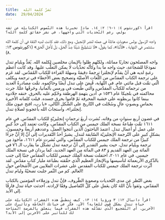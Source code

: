 ```yaml
---
title:  نَشرُ كلمة الله
date:  29/04/2024
---
```


`اقرأ ١كورنثوس ٤: ١-٦؛ ٢: ١٤. ماذا تخبرنا هذه النّصوص الكتابيّة عن ثقة بولس، رغم التّحديات الّتي واجهها، في نشر حقائق كلمةِ الله؟`

واجه الرّسول بولس صعوباتٍ هائلةً في عمله لنشر الإنجيل. ومع ذلك، فقد كانت لديه الثقة في أن كلمة الله ستنتصر في النهاية ، «لأَنَّنَا»، كما يقولُ، «لَا نَسْتَطِيعُ شَيْئًا ضِدَّ ٱلْحَقِّ، بَلْ لِأَجْلِ ٱلْحَقِ» (١كورنثوس ١٣: ٨).

واجه المصلحون تجاربًا مماثلة، ولكنّهم ظلوا بالإيمان مخلصين لكلمة الله. يُعَدُّ ويليام تندل نموذجًا للشجاعة، حيث واجه ما بدا وكأنَّه تحدِّيات لا يمكن التغلُّب عليها. وقد كانت أعظم رغبةٍ لديه هي أنْ يقدِّم  لإنجلترا ترجمةً دقيقةً وسهلةَ القراءة للكتاب المُقدّس. لقد عَزم على ترجمة الكتاب المقدّس من اللّغات الأصليّة وتصحيح بعض الأخطاء في ترجمة ويكلف الّتي تمَّت قبل مائتي عامٍ. في النّهاية، قُبِضَ على تندل أيضًا وحاكموه. تمَّت مصادرةُ العديد من ترجماته للكتاب المقدّس، والتي طُبعت في ورمس بألمانيا، وحَرقُها علنًا. جرت محاكمته في بلجيكا عام ١٥٣٦ م. أُدين بتهمةِ الهرطقة وحُكِم عليه بالحرق. خنقه جلادوه بينما كانوا يربطونه على خشبة المحرقة ثمّ قاموا بحرق جسده. قيلت كلماته الأخيرة بحماسٍ وبصوتٍ عالٍ وسُجّلت في التّاريخ على الشّكل التّالي، «يا رب، افتح عيون ملك إنجلترا»، واستجابَ الله بأعجوبةٍ لصلاةِ تندل.

في غضون أربع سنواتٍ من وفاته، نُشرت أربعُ ترجماتٍ إنجليزيّةٍ للكتاب المقدّس. في عام ١٦١١ تمَّت طباعةُ نسخة الملك جيمس من الكتاب المقدّس، وكانت تعتمد إلى حدٍّ كبيرٍ على عمل أو أعمال تندل. اعتمدَ الباحثونَ الّذين أنتجوا العملَ، وعددهم أربعةٌ وخمسونَ، بشكلٍ كبيرٍ على التّرجمة الإنجليزيّة السّابقة لتندل. يشيرُ أحدُ التّقديرات إلى أنَّ  إلا أنَّ جزءًا كبيرًا من ترجمة الملك جيمس للكتاب المقدَّس، والتي نُشرت عام ١٦١١، مأخوذ مِن ترجمة ويليام تندل، حيث يشير التقدير إلى أنَّ ترجمة تندل تشكِّل ما يقارب الـ ٧٦ في المائة مِن العهد القديم وَ ٨٣ في المائة مِن العهد الجديد، كما يردان في نسخة الملك جيمس. في عام ٢٠١١، احتفلت نسخة الملك جيمس للكتاب المقدّس جنبّا إلى جنب بالذّكرى الأربعمائة لتأسيسها وبالإنجاز العظيم الّذي حقّقته بطباعة مليار كتابٍ مقدّسٍ. لقد أثّرت ترجمة الملك جيمس للكتاب المقدس على عشرات الملايين من الأشخاص حول العالم. كم من الثّمر جلبت تضحيّةُ وليام تندل!

بغض النّظر عن مدى التّحديات وصعوبةِ الظّروف، فإنَّ تندل وزملاءه المؤمنين بالكتاب المقدّس، وثقوا بأنَّ اللهَ كان يعَملِ على كلِّ التّفاصيل وفقًا لإرادته. أحدثت حياة تندل فارقًا إلى الأبد.

`اقرأ دانيال ١٢: ٣ ورؤيا ١٤: ١٣. كيف تنطبقُ هذه الفقرات الكتابيّة على حياة تندل بشكل قوي للغاية؟ الآن، فكّر في حياتك الخاصّة وتأثيرِك على الآخرين. أي التّشجيع الّذي تقدّمُه هذه الفقرات فيما يتعلق بالفرصةِ المتاحة لك للتأثير على الآخرين إلى الأبد؟`